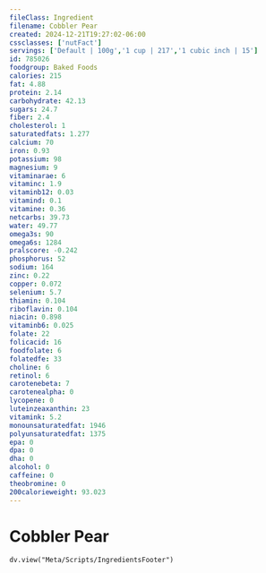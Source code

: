 ```yaml
---
fileClass: Ingredient
filename: Cobbler Pear
created: 2024-12-21T19:27:02-06:00
cssclasses: ['nutFact']
servings: ['Default | 100g','1 cup | 217','1 cubic inch | 15']
id: 785026
foodgroup: Baked Foods
calories: 215
fat: 4.88
protein: 2.14
carbohydrate: 42.13
sugars: 24.7
fiber: 2.4
cholesterol: 1
saturatedfats: 1.277
calcium: 70
iron: 0.93
potassium: 98
magnesium: 9
vitaminarae: 6
vitaminc: 1.9
vitaminb12: 0.03
vitamind: 0.1
vitamine: 0.36
netcarbs: 39.73
water: 49.77
omega3s: 90
omega6s: 1284
pralscore: -0.242
phosphorus: 52
sodium: 164
zinc: 0.22
copper: 0.072
selenium: 5.7
thiamin: 0.104
riboflavin: 0.104
niacin: 0.898
vitaminb6: 0.025
folate: 22
folicacid: 16
foodfolate: 6
folatedfe: 33
choline: 6
retinol: 6
carotenebeta: 7
carotenealpha: 0
lycopene: 0
luteinzeaxanthin: 23
vitamink: 5.2
monounsaturatedfat: 1946
polyunsaturatedfat: 1375
epa: 0
dpa: 0
dha: 0
alcohol: 0
caffeine: 0
theobromine: 0
200calorieweight: 93.023
---
```


# Cobbler Pear

```dataviewjs
dv.view("Meta/Scripts/IngredientsFooter")
```